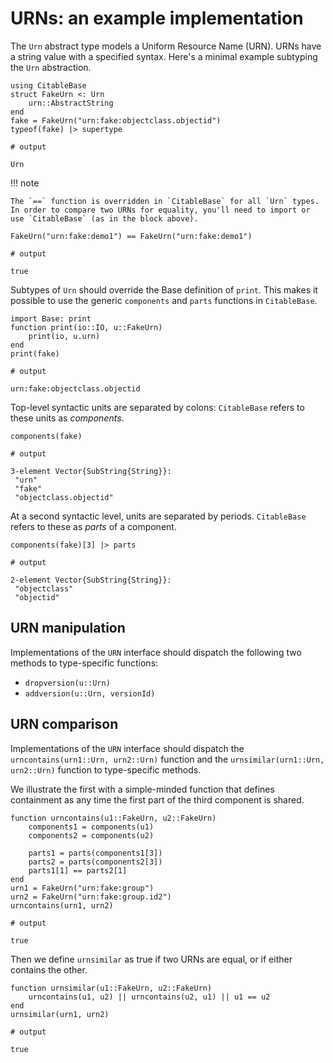 # URNs: an example implementation

The `Urn` abstract type models a Uniform Resource Name (URN). URNs have a string value with a specified syntax.   Here's a minimal example subtyping the `Urn` abstraction.

```jldoctest urns
using CitableBase
struct FakeUrn <: Urn
    urn::AbstractString
end
fake = FakeUrn("urn:fake:objectclass.objectid")
typeof(fake) |> supertype

# output

Urn
```

!!! note

    The `==` function is overridden in `CitableBase` for all `Urn` types.  In order to compare two URNs for equality, you'll need to import or use `CitableBase` (as in the block above).

```jldoctest urns
FakeUrn("urn:fake:demo1") == FakeUrn("urn:fake:demo1")

# output

true
```



Subtypes of `Urn` should override the Base definition of `print`. This makes it possible to use the generic `components` and `parts` functions in `CitableBase`.

```jldoctest urns
import Base: print
function print(io::IO, u::FakeUrn)
    print(io, u.urn)
end
print(fake)

# output

urn:fake:objectclass.objectid
```

Top-level syntactic units are separated by colons: `CitableBase` refers to these units as *components*.


```jldoctest urns
components(fake)

# output

3-element Vector{SubString{String}}:
 "urn"
 "fake"
 "objectclass.objectid"
```

At a second syntactic level, units are separated by periods.  `CitableBase` refers to these as *parts* of a component.

```jldoctest urns
components(fake)[3] |> parts

# output

2-element Vector{SubString{String}}:
 "objectclass"
 "objectid"
```

## URN manipulation

Implementations of the `URN` interface should  dispatch the following two methods to type-specific functions:

- `dropversion(u::Urn)`
- `addversion(u::Urn, versionId)`



## URN comparison



Implementations of the `URN` interface should  dispatch the `urncontains(urn1::Urn, urn2::Urn)` function and the `urnsimilar(urn1::Urn, urn2::Urn)` function to type-specific methods.


We illustrate the first with a simple-minded function that defines containment as any time the first part of the third component is shared.

```jldoctest urns
function urncontains(u1::FakeUrn, u2::FakeUrn)
    components1 = components(u1)
    components2 = components(u2)

    parts1 = parts(components1[3])
    parts2 = parts(components2[3])
    parts1[1] == parts2[1]
end
urn1 = FakeUrn("urn:fake:group")
urn2 = FakeUrn("urn:fake:group.id2")
urncontains(urn1, urn2)

# output

true
```

Then we define `urnsimilar` as true if two URNs are equal, or if either contains the other.


```jldoctest urns
function urnsimilar(u1::FakeUrn, u2::FakeUrn)
    urncontains(u1, u2) || urncontains(u2, u1) || u1 == u2
end
urnsimilar(urn1, urn2)

# output

true
```
